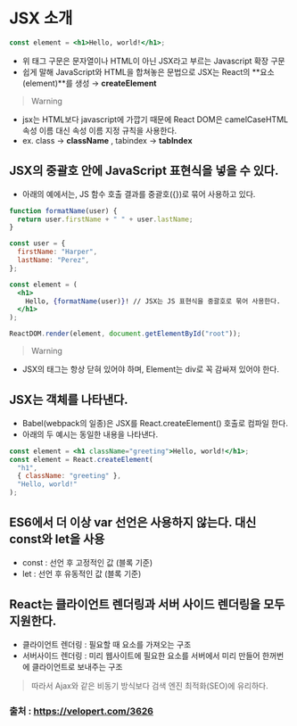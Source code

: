 # JSX 소개

```jsx
const element = <h1>Hello, world!</h1>;
```

- 위 태그 구문은 문자열이나 HTML이 아닌 JSX라고 부르는 Javascript 확장 구문
- 쉽게 말해 JavaScript와 HTML을 합쳐놓은 문법으로 JSX는 React의 **요소(element)**를 생성 → **createElement**

> Warning

- jsx는 HTML보다 javascript에 가깝기 때문에 React DOM은 camelCaseHTML 속성 이름 대신 속성 이름 지정 규칙을 사용한다.
- ex. class → **className** , tabindex → **tabIndex**

## JSX의 중괄호 안에 JavaScript 표현식을 넣을 수 있다.

- 아래의 예에서는, JS 함수 호출 결과를 중괄호({})로 묶어 사용하고 있다.

```jsx
function formatName(user) {
  return user.firstName + " " + user.lastName;
}

const user = {
  firstName: "Harper",
  lastName: "Perez",
};

const element = (
  <h1>
    Hello, {formatName(user)}! // JSX는 JS 표현식을 중괄호로 묶어 사용한다.
  </h1>
);

ReactDOM.render(element, document.getElementById("root"));
```

> Warning

- JSX의 태그는 항상 닫혀 있어야 하며, Element는 div로 꼭 감싸져 있어야 한다.

## JSX는 객체를 나타낸다.

- Babel(webpack의 일종)은 JSX를 React.createElement() 호출로 컴파일 한다.
- 아래의 두 예시는 동일한 내용을 나타낸다.

```jsx
const element = <h1 className="greeting">Hello, world!</h1>;
const element = React.createElement(
  "h1",
  { className: "greeting" },
  "Hello, world!"
);
```

## ES6에서 더 이상 var 선언은 사용하지 않는다. 대신 const와 let을 사용

- const : 선언 후 고정적인 값 (블록 기준)
- let : 선언 후 유동적인 값 (블록 기준)

## React는 클라이언트 렌더링과 서버 사이드 렌더링을 모두 지원한다.

- 클라이언트 렌더링 : 필요할 때 요소를 가져오는 구조
- 서버사이드 렌더링 : 미리 웹사이트에 필요한 요소를 서버에서 미리 만들어 한꺼번에 클라이언트로 보내주는 구조

> 따라서 Ajax와 같은 비동기 방식보다 검색 엔진 최적화(SEO)에 유리하다.

### 출처 : https://velopert.com/3626
